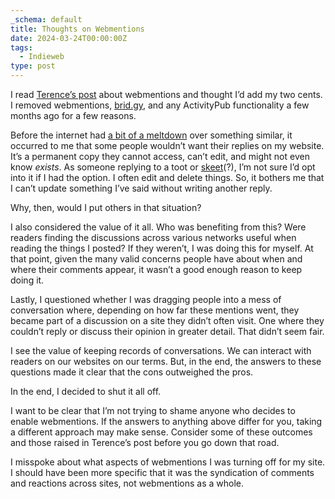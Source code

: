 ```yaml
---
_schema: default
title: Thoughts on Webmentions
date: 2024-03-24T00:00:00Z
tags:
  - Indieweb
type: post
---
```

I read <a href="https://shkspr.mobi/blog/2022/12/the-ethics-of-syndicating-comments-using-webmentions/" target="_blank" rel="noopener">Terence’s post</a> about webmentions and thought I’d add my two cents. I removed webmentions, <a href="http://brid.gy/" target="_blank" rel="noopener">brid.gy</a>, and any ActivityPub functionality a few months ago for a few reasons.

Before the internet had <a href="https://techcrunch.com/2024/02/14/bluesky-and-mastodon-users-are-having-a-fight-that-could-shape-the-next-generation-of-social-media/" target="_blank" rel="noopener">a bit of a meltdown</a> over something similar, it occurred to me that some people wouldn’t want their replies on my website. It’s a permanent copy they cannot access, can’t edit, and might not even know *exists*. As someone replying to a toot or <a href="https://knowyourmeme.com/memes/skeet-bluesky-slang" target="_blank" rel="noopener">skeet</a>(?), I’m not sure I’d opt into it if I had the option. I often edit and delete things. So, it bothers me that I can’t update something I’ve said without writing another reply.

Why, then, would I put others in that situation?

I also considered the value of it all. Who was benefiting from this? Were readers finding the discussions across various networks useful when reading the things I posted? If they weren’t, I was doing this for myself. At that point, given the many valid concerns people have about when and where their comments appear, it wasn’t a good enough reason to keep doing it.

Lastly, I questioned whether I was dragging people into a mess of conversation where, depending on how far these mentions went, they became part of a discussion on a site they didn’t often visit. One where they couldn’t reply or discuss their opinion in greater detail. That didn’t seem fair.

I see the value of keeping records of conversations. We can interact with readers on our websites on our terms. But, in the end, the answers to these questions made it clear that the cons outweighed the pros.

In the end, I decided to shut it all off.

I want to be clear that I’m not trying to shame anyone who decides to enable webmentions. If the answers to anything above differ for you, taking a different approach may make sense. Consider some of these outcomes and those raised in Terence’s post before you go down that road.

I misspoke about what aspects of webmentions I was turning off for my site. I should have been more specific that it was the syndication of comments and reactions across sites, not webmentions as a whole.